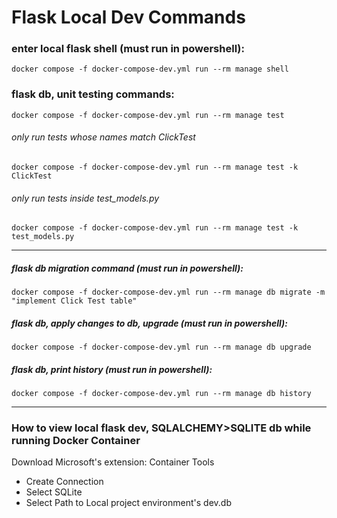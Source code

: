 
# Flask Local Dev Commands
### enter local flask shell (must run in powershell):
    docker compose -f docker-compose-dev.yml run --rm manage shell

### flask db, unit testing commands:
    docker compose -f docker-compose-dev.yml run --rm manage test
###### only run tests whose names match ClickTest
    docker compose -f docker-compose-dev.yml run --rm manage test -k ClickTest 
###### only run tests inside test_models.py
    docker compose -f docker-compose-dev.yml run --rm manage test -k test_models.py 

--- 

##### flask db migration command (must run in powershell):
    docker compose -f docker-compose-dev.yml run --rm manage db migrate -m "implement Click Test table"

##### flask db, apply changes to db, upgrade (must run in powershell):
    docker compose -f docker-compose-dev.yml run --rm manage db upgrade

##### flask db, print history (must run in powershell):
    docker compose -f docker-compose-dev.yml run --rm manage db history

--- 
### How to view local flask dev, SQLALCHEMY>SQLITE db while running Docker Container
Download Microsoft's extension: Container Tools

- Create Connection
- Select SQLite
- Select Path to Local project environment's dev.db
